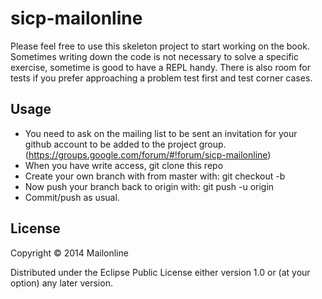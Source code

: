 # sicp-mailonline

Please feel free to use this skeleton project to start working on the book. Sometimes writing down the code is not necessary to solve a specific exercise, sometime is good to have a REPL handy. There is also room for tests if you prefer approaching a problem test first and test corner cases.

## Usage

* You need to ask on the mailing list to be sent an invitation for your github account to be added to the project group. (https://groups.google.com/forum/#!forum/sicp-mailonline)
* When you have write access, git clone this repo
* Create your own branch with from master with: git checkout -b <your-name-here>
* Now push your branch back to origin with: git push -u origin <your-name-here>
* Commit/push as usual.

## License

Copyright © 2014 Mailonline

Distributed under the Eclipse Public License either version 1.0 or (at
your option) any later version.
